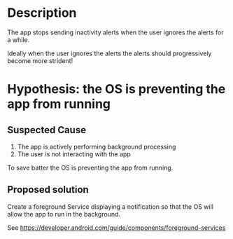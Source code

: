 # Description

The app stops sending inactivity alerts when the user ignores the alerts for a while.

Ideally when the user ignores the alerts the alerts should progressively become more strident!

# Hypothesis: the OS is preventing the app from running

## Suspected Cause

1) The app is actively performing background processing
2) The user is not interacting with the app

To save batter the OS is preventing the app from running.

## Proposed solution

Create a foreground Service displaying a notification so that the OS
will allow the app to run in the background.

See https://developer.android.com/guide/components/foreground-services